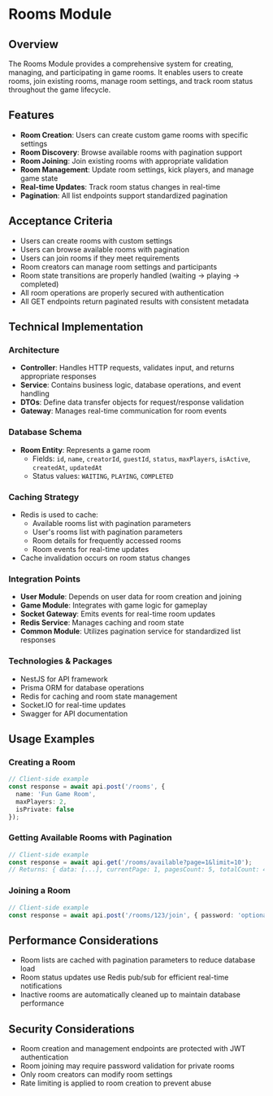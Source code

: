 # Rooms Module

## Overview
The Rooms Module provides a comprehensive system for creating, managing, and participating in game rooms. It enables users to create rooms, join existing rooms, manage room settings, and track room status throughout the game lifecycle.

## Features
- **Room Creation**: Users can create custom game rooms with specific settings
- **Room Discovery**: Browse available rooms with pagination support
- **Room Joining**: Join existing rooms with appropriate validation
- **Room Management**: Update room settings, kick players, and manage game state
- **Real-time Updates**: Track room status changes in real-time
- **Pagination**: All list endpoints support standardized pagination

## Acceptance Criteria
- Users can create rooms with custom settings
- Users can browse available rooms with pagination
- Users can join rooms if they meet requirements
- Room creators can manage room settings and participants
- Room state transitions are properly handled (waiting → playing → completed)
- All room operations are properly secured with authentication
- All GET endpoints return paginated results with consistent metadata

## Technical Implementation

### Architecture
- **Controller**: Handles HTTP requests, validates input, and returns appropriate responses
- **Service**: Contains business logic, database operations, and event handling
- **DTOs**: Define data transfer objects for request/response validation
- **Gateway**: Manages real-time communication for room events

### Database Schema
- **Room Entity**: Represents a game room
  - Fields: `id`, `name`, `creatorId`, `guestId`, `status`, `maxPlayers`, `isActive`, `createdAt`, `updatedAt`
  - Status values: `WAITING`, `PLAYING`, `COMPLETED`

### Caching Strategy
- Redis is used to cache:
  - Available rooms list with pagination parameters
  - User's rooms list with pagination parameters
  - Room details for frequently accessed rooms
  - Room events for real-time updates
- Cache invalidation occurs on room status changes

### Integration Points
- **User Module**: Depends on user data for room creation and joining
- **Game Module**: Integrates with game logic for gameplay
- **Socket Gateway**: Emits events for real-time room updates
- **Redis Service**: Manages caching and room state
- **Common Module**: Utilizes pagination service for standardized list responses

### Technologies & Packages
- NestJS for API framework
- Prisma ORM for database operations
- Redis for caching and room state management
- Socket.IO for real-time updates
- Swagger for API documentation

## Usage Examples

### Creating a Room
```typescript
// Client-side example
const response = await api.post('/rooms', {
  name: 'Fun Game Room',
  maxPlayers: 2,
  isPrivate: false
});
```

### Getting Available Rooms with Pagination
```typescript
// Client-side example
const response = await api.get('/rooms/available?page=1&limit=10');
// Returns: { data: [...], currentPage: 1, pagesCount: 5, totalCount: 42, limit: 10, hasNext: true, hasPrev: false }
```

### Joining a Room
```typescript
// Client-side example
const response = await api.post('/rooms/123/join', { password: 'optional-password' });
```

## Performance Considerations
- Room lists are cached with pagination parameters to reduce database load
- Room status updates use Redis pub/sub for efficient real-time notifications
- Inactive rooms are automatically cleaned up to maintain database performance

## Security Considerations
- Room creation and management endpoints are protected with JWT authentication
- Room joining may require password validation for private rooms
- Only room creators can modify room settings
- Rate limiting is applied to room creation to prevent abuse
